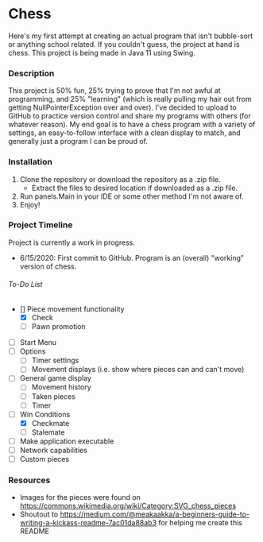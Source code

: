 # Chess
Here's my first attempt at creating an actual program that isn't bubble-sort or anything school related. If you couldn't guess, the project at hand is chess. This project is being made in Java 11 using Swing.

### Description
This project is 50% fun, 25% trying to prove that I'm not awful at programming, and 25% "learning" (which is really pulling my hair out from getting NullPointerException over and over). I've decided to upload to GitHub to practice version control and share my programs with others (for whatever reason). My end goal is to have a chess program with a variety of settings, an easy-to-follow interface with a clean display to match, and generally just a program I can be proud of.

### Installation
1. Clone the repository or download the repository as a .zip file.
   * Extract the files to desired location if downloaded as a .zip file.
2. Run panels.Main in your IDE or some other method I'm not aware of.
3. Enjoy!

### Project Timeline
Project is currently a work in progress.

* 6/15/2020: First commit to GitHub. Program is an (overall) "working" version of chess.

###### To-Do List
- [] Piece movement functionality
  - [x] Check
  - [ ] Pawn promotion
- [ ] Start Menu
- [ ] Options
  - [ ] Timer settings
  - [ ] Movement displays (i.e. show where pieces can and can't move)
- [ ] General game display
  - [ ] Movement history
  - [ ] Taken pieces
  - [ ] Timer
- [ ] Win Conditions
  - [x] Checkmate
  - [ ] Stalemate
- [ ] Make application executable
- [ ] Network capabilities
- [ ] Custom pieces

### Resources
* Images for the pieces were found on https://commons.wikimedia.org/wiki/Category:SVG_chess_pieces
* Shoutout to https://medium.com/@meakaakka/a-beginners-guide-to-writing-a-kickass-readme-7ac01da88ab3 for helping me create this README
